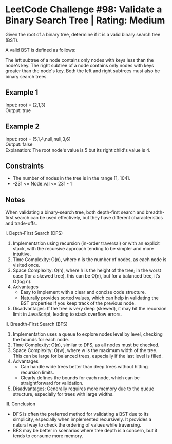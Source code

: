 # LeetCode Challenge #98: Validate a Binary Search Tree | Rating: Medium

Given the root of a binary tree, determine if it is a valid binary search tree (BST).

A valid BST is defined as follows:

The left subtree of a node contains only nodes with keys less than the node's key. The right subtree of a node contains only nodes with keys greater than the node's key. Both the left and right subtrees must also be binary search trees.

## Example 1

Input: root = [2,1,3]  
Output: true  

## Example 2

Input: root = [5,1,4,null,null,3,6]  
Output: false  
Explanation: The root node's value is 5 but its right child's value is 4.

## Constraints

- The number of nodes in the tree is in the range [1, 104].
- -231 <= Node.val <= 231 - 1

## Notes

When validating a binary-search tree, both depth-first search and breadth-first search can be used effectively, but they have different characteristics and trade-offs.

I. Depth-First Search (DFS)

1. Implementation using recursion (in-order traversal) or with an explicit stack, with the recursive approach tending to be simpler and more intuitive.
2. Time Complexity: O(n), where n is the number of nodes, as each node is visited once.
3. Space Complexity: O(h), where h is the height of the tree; in the worst case (for a skewed tree), this can be O(n), but for a balanced tree, it’s O(log n).
4. Advantages
    - Easy to implement with a clear and concise code structure.
    - Naturally provides sorted values, which can help in validating the BST properties if you keep track of the previous node.
5. Disadvantages: If the tree is very deep (skewed), it may hit the recursion limit in JavaScript, leading to stack overflow errors.

II. Breadth-First Search (BFS)

1. Implementation uses a queue to explore nodes level by level, checking the bounds for each node.
2. Time Complexity: O(n), similar to DFS, as all nodes must be checked.
3. Space Complexity: O(w), where w is the maximum width of the tree. This can be large for balanced trees, especially if the last level is filled.
4. Advantages
    - Can handle wide trees better than deep trees without hitting recursion limits.
    - Clearly defines the bounds for each node, which can be straightforward for validation.
5. Disadvantages: Generally requires more memory due to the queue structure, especially for trees with large widths.

III. Conclusion

- DFS is often the preferred method for validating a BST due to its simplicity, especially when implemented recursively. It provides a natural way to check the ordering of values while traversing.
- BFS may be better in scenarios where tree depth is a concern, but it tends to consume more memory.
